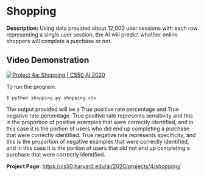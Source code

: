 # Shopping

**Description:** Using data provided about 12,000 user sessions with each row representing a single user session, the AI will predict whether online shoppers will complete a purchase or not.

Video Demonstration
------------------
[![Project 4a: Shopping | CS50 AI 2020](http://img.youtube.com/vi/gGNY2vkoxPc/0.jpg)](https://youtu.be/gGNY2vkoxPc)

To run the program:
```
$ python shopping.py shopping.csv
```
The output provided will be a True positive rate percentage and True negative rate percentage. True positive rate represents sensitivity
and this is the proportion of positive examples that were correctly identified, and in this case it is the portion of users who did end up completing a purchase 
that were correctly identified. True negative rate represents specificity, and this is the proportion of negative examples that were correctly identified, and in
this case it is the portion of users that did not end up completing a purchase that were correctly identified.

**Project Page:** https://cs50.harvard.edu/ai/2020/projects/4/shopping/
